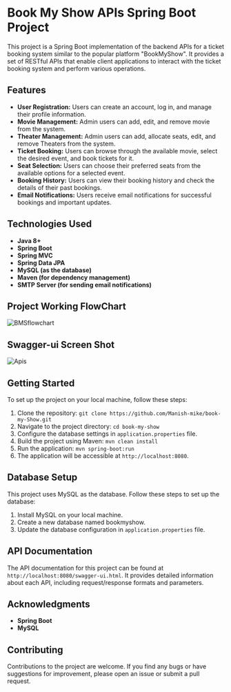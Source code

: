 # Book My Show APIs Spring Boot Project

This project is a Spring Boot implementation of the backend APIs for a ticket booking system similar to the popular platform "BookMyShow". It provides a set of RESTful APIs that enable client applications to interact with the ticket booking system and perform various operations.

## Features
* **User Registration:** Users can create an account, log in, and manage their profile information.
* **Movie Management:** Admin users can add, edit, and remove movie from the system.
* **Theater Management:** Admin users can add, allocate seats, edit, and remove Theaters from the system.
* **Ticket Booking:** Users can browse through the available movie, select the desired event, and book tickets for it.
* **Seat Selection:** Users can choose their preferred seats from the available options for a selected event.
* **Booking History:** Users can view their booking history and check the details of their past bookings.
* **Email Notifications:** Users receive email notifications for successful bookings and important updates.
## Technologies Used
* **Java 8+**
* **Spring Boot**
* **Spring MVC**
* **Spring Data JPA**
* **MySQL (as the database)**
* **Maven (for dependency management)**
* **SMTP Server (for sending email notifications)**

## Project Working FlowChart
![BMSflowchart](https://github.com/Manish-mike/bookmyShow/assets/127691663/d821bca9-e553-4957-bdfa-ef8907c8b1d4)


## Swagger-ui Screen Shot
![Apis](https://github.com/Manish-mike/bookmyShow/assets/127691663/86114b7b-b2ca-46ce-b809-3e9b25785d16)

## Getting Started
To set up the project on your local machine, follow these steps:

1. Clone the repository: `git clone https://github.com/Manish-mike/book-my-Show.git`
2. Navigate to the project directory: `cd book-my-show`
3. Configure the database settings in `application.properties` file.
4. Build the project using Maven: `mvn clean install`
5. Run the application: `mvn spring-boot:run`
6. The application will be accessible at `http://localhost:8080`.

## Database Setup
This project uses MySQL as the database. Follow these steps to set up the database:
1. Install MySQL on your local machine.
2. Create a new database named bookmyshow.
3. Update the database configuration in `application.properties` file.
## API Documentation
The API documentation for this project can be found at `http://localhost:8080/swagger-ui.html`. It provides detailed information about each API, including request/response formats and parameters.
<!-- ## Authentication
Some APIs require authentication to access. To authenticate, send a request with the user's credentials (username and password) to the `/login` API. Upon successful authentication, you will receive an access token in the response. Include this token in the Authorization header of subsequent requests as a Bearer token. -->
## Acknowledgments
* **Spring Boot**
* **MySQL**
## Contributing
Contributions to the project are welcome. If you find any bugs or have suggestions for improvement, please open an issue or submit a pull request.
